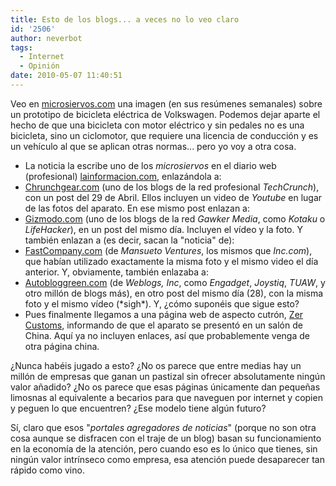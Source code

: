 ```yaml
---
title: Esto de los blogs... a veces no lo veo claro
id: '2506'
author: neverbot
tags:
  - Internet
  - Opinión
date: 2010-05-07 11:40:51
---
```


Veo en [microsiervos.com](http://www.microsiervos.com/archivo/general/imagenes-semana-7-mayo-2010.html) una imagen (en sus resúmenes semanales) sobre un prototipo de bicicleta eléctrica de Volkswagen. Podemos dejar aparte el hecho de que una bicicleta con motor eléctrico y sin pedales no es una bicicleta, sino un ciclomotor, que requiere una licencia de conducción y es un vehículo al que se aplican otras normas... pero yo voy a otra cosa.

*   La noticia la escribe uno de los _microsiervos_ en el diario web (profesional) [lainformacion.com](http://noticias.lainformacion.com/ciencia-y-tecnologia/tecnologia-general/bik-e-la-bicicleta-electrica-de-volkswagen_D7DJqteXpg29edzWjqqvc1/), enlazándola a:
*   [Chrunchgear.com](http://www.crunchgear.com/2010/04/29/vw-rolls-out-folding-electric-bicycle/) (uno de los blogs de la red profesional _TechCrunch_), con un post del 29 de Abril. Ellos incluyen un video de _Youtube_ en lugar de las fotos del aparato. En ese mismo post enlazan a:
*   [Gizmodo.com](http://gizmodo.com/5527464/vws-folding-bike-because-two-spare-tires-are-better-than-one) (uno de los blogs de la red _Gawker Media_, como _Kotaku_ o _LifeHacker_), en un post del mismo día. Incluyen el vídeo y la foto. Y también enlazan a (es decir, sacan la "noticia" de):
*   [FastCompany.com](http://www.fastcompany.com/1632669/vws-first-ever-two-wheeler-fits-in-your-spare-tire-compartment) (de _Mansueto Ventures_, los mismos que _Inc.com_), que habían utilizado exactamente la misma foto y el mismo video el día anterior. Y, obviamente, también enlazaba a:
*   [Autobloggreen.com](http://green.autoblog.com/2010/04/28/volkswagen-bik-e-replaces-spare-tire-with-electric-mobility-devi/) (de _Weblogs, Inc_, como _Engadget_, _Joystiq_, _TUAW_, y otro millón de blogs más), en otro post del mismo día (28), con la misma foto y el mismo vídeo (\*sigh\*). Y, ¿cómo suponéis que sigue esto?
*   Pues finalmente llegamos a una página web de aspecto cutrón, [Zer Customs](http://www.zercustoms.com/news/Volkswagen-bik.e.html), informando de que el aparato se presentó en un salón de China. Aquí ya no incluyen enlaces, así que probablemente venga de otra página china.

¿Nunca habéis jugado a esto? ¿No os parece que entre medias hay un millón de empresas que ganan un pastizal sin ofrecer absolutamente ningún valor añadido? ¿No os parece que esas páginas únicamente dan pequeñas limosnas al equivalente a becarios para que naveguen por internet y copien y peguen lo que encuentren? ¿Ese modelo tiene algún futuro?

Sí, claro que esos "_portales agregadores de noticias_" (porque no son otra cosa aunque se disfracen con el traje de un blog) basan su funcionamiento en la economía de la atención, pero cuando eso es lo único que tienes, sin ningún valor intrínseco como empresa, esa atención puede desaparecer tan rápido como vino.